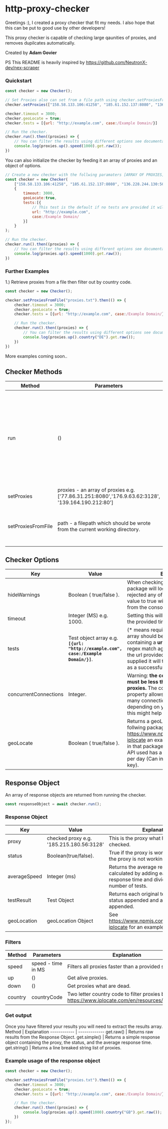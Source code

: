 # http-proxy-checker
Greetings :), I created a proxy checker that fit my needs. I also hope that this can be put to good use by other developers!

This proxy checker is capable of checking large qaunities of proxies, and removes dupilcates automatically.

Created by  **Adam Govier**

PS This README is heavily inspired by https://github.com/NeutronX-dev/nex-scraper

### Quickstart
```js
const checker = new Checker();

// Set Proxies also can set from a file path using checker.setProxiesFromFile(path); // Scroll further down in the documentation to find out how to use this function.
checker.setProxies(["158.58.133.106:41258", "185.61.152.137:8080", "136.228.244.130:5001", "77.86.31.251:8080"]);

checker.timeout = 3000;
checker.geoLocate = true;
checker.tests = [{url: "http://example.com", case:/Example Domain/}]

// Run the checker.
checker.run().then((proxies) => {
    // You can filter the results using different options see documentation further down.
    console.log(proxies.up().speed(1000).get.raw());
})
```
You can also initialize the checker by feeding it an array of proxies and an object of options.
```js
// Create a new checker with the follwing paramaters [ARRAY OF PROXIES] and any options you wish to use.
const checker = new Checker(
    ["158.58.133.106:41258", "185.61.152.137:8080", "136.228.244.130:5001", "77.86.31.251:8080"],
    {
        timeout: 3000, 
        geoLocate:true, 
        tests:[{ 
            // This test is the default if no tests are provided it will use this test anyway.
            url: "http://example.com", 
            case:/Example Domain/
        }]
    }
);

// Run the checker.
checker.run().then((proxies) => {
    // You can filter the results using different options see documentation further down.
    console.log(proxies.up().speed(1000).get.raw());
})

```
### Further Examples
1.) Retrieve proxies from a file then filter out by country code.
```js
const checker = new Checker();

checker.setProxiesFromFile("proxies.txt").then(() => {
    checker.timeout = 3000;
    checker.geoLocate = true;
    checker.tests = [{url: "http://example.com", case:/Example Domain/}]

    // Run the checker.
    checker.run().then((proxies) => {
        // You can filter the results using different options see documentation further down.
        console.log(proxies.up().country("DE").get.raw());
    })
})
```
More examples coming soon..

## Checker Methods
Method | Parameters | Explanation
------------ | ------------- | -------------
run | () | Runs the checker and returns a response object, more information on the response object further down the documentation. This is an asynchronous function so you must use .then or await.
setProxies | proxies - an array of proxies e.g. ['77.86.31.251:8080','176.9.63.62:3128', '139.164.190.212:80'] | sets the proxies to run the checker on.
setProxiesFromFile | path - a filepath which should be wrote from the current working directory. | Load a line breaked list of proxies in an efficient way (suitable for large files).

## Checker Options

Key | Value | Explanation | Default
------------ | ------------- | ------------- | -------------
hideWarnings | Boolean ( true/false ). | When checking if proxies are valid the package will log to console if it has rejected any of the proxies. Setting this value to true will hide these warnings from the console. | false
timeout | Integer (MS) e.g. 1000. | Setting this will abort a connection after the provided timeout. | 10000
tests | Test object array e.g. **`[{url: "http://example.com", case:/Example Domain/}]`**. | (* means required) The test object array should be an array of objects each containing a **url*** and a **case** the case is regex match against a request body of the url provided if the case is not supplied it will take a status code of 200 as a successful request. | [{url: "http://example.com", case:/Example Domain/}]
concurrentConnections | Integer. | Warning: **the concurrent connections must be less than the total number of proxies.** The concurrent connections property allows you to specify how many connections to send out at a time, depending on your use case & tests etc. this might help prevent rate limiting. | max
geoLocate | Boolean ( true/false ). | Returns a geoLocation object from the follwing package https://www.npmjs.com/package/node-iplocate an example response is shown in that packages npm page. Note: the API used has a limit of 1000 requests per day (Can increase with a paid API key). | false

## Response Object
An array of response objects are returned from running the checker.
```js
const responseObject = await checker.run();
```
### Response Object
Key | Value | Explanation
------------ | ------------- | -------------
proxy | checked proxy e.g. '185.215.180.56:3128' | This is the proxy what has been checked.
status | Boolean(true/false). | True if the proxy is working and false if the proxy is not working.
averageSpeed | Integer (ms) | Returns the average response time calculated by adding each test's response time and dividing it by the number of tests.
testResult | Test Object | Returns each original test object with a status appended and a response time appended.
geoLocation | geoLocation Object | See https://www.npmjs.com/package/node-iplocate for an example response.
### Filters
Method | Parameters | Explanation
------------ | ------------- | -------------
speed | speed - time in MS | Filters all proxies faster than a provided speed.
up | () | Get alive proxies.
down | () | Get proxies what are dead.
country | countryCode | Two letter country code to filter proxies by see: https://www.iplocate.com/en/resources/countries.
### Get output
Once you have filtered your results you will need to extract the results array.
Method | Explanation
------------ | ------------- 
get.raw() | Returns raw results from the Response Object.
get.simple() | Returns a simple response object containing the proxy, the status, and the average response time.
get.string() | Returns a line breaked string list of proxies.
### Example usage of the response object
```js
const checker = new Checker();

checker.setProxiesFromFile("proxies.txt").then(() => {
    checker.timeout = 3000;
    checker.geoLocate = true;
    checker.tests = [{url: "http://example.com", case:/Example Domain/}]

    // Run the checker.
    checker.run().then((proxies) => {
        console.log(proxies.up().speed(1000).country("GB").get.raw());
    })
});
```
